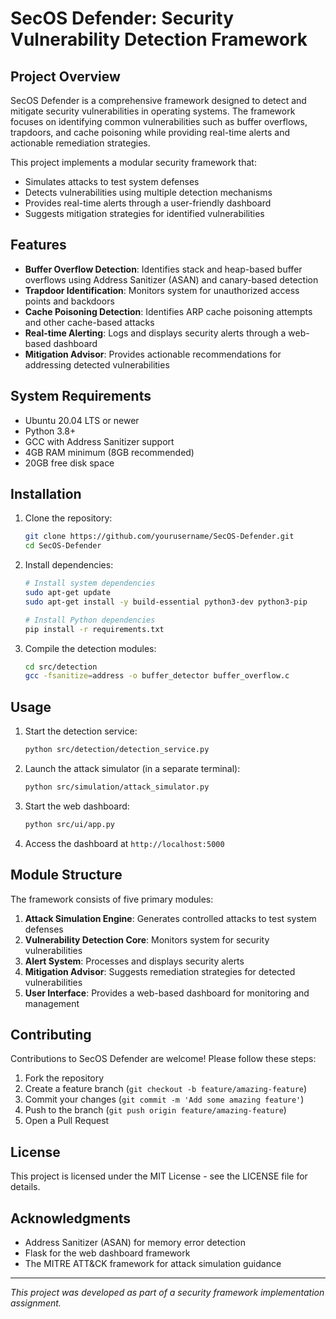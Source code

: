 # SecOS Defender: Security Vulnerability Detection Framework

## Project Overview

SecOS Defender is a comprehensive framework designed to detect and mitigate security vulnerabilities in operating systems. The framework focuses on identifying common vulnerabilities such as buffer overflows, trapdoors, and cache poisoning while providing real-time alerts and actionable remediation strategies.

This project implements a modular security framework that:
- Simulates attacks to test system defenses
- Detects vulnerabilities using multiple detection mechanisms
- Provides real-time alerts through a user-friendly dashboard
- Suggests mitigation strategies for identified vulnerabilities

## Features

- **Buffer Overflow Detection**: Identifies stack and heap-based buffer overflows using Address Sanitizer (ASAN) and canary-based detection
- **Trapdoor Identification**: Monitors system for unauthorized access points and backdoors
- **Cache Poisoning Detection**: Identifies ARP cache poisoning attempts and other cache-based attacks
- **Real-time Alerting**: Logs and displays security alerts through a web-based dashboard
- **Mitigation Advisor**: Provides actionable recommendations for addressing detected vulnerabilities

## System Requirements

- Ubuntu 20.04 LTS or newer
- Python 3.8+
- GCC with Address Sanitizer support
- 4GB RAM minimum (8GB recommended)
- 20GB free disk space

## Installation

1. Clone the repository:
   ```bash
   git clone https://github.com/yourusername/SecOS-Defender.git
   cd SecOS-Defender
   ```

2. Install dependencies:
   ```bash
   # Install system dependencies
   sudo apt-get update
   sudo apt-get install -y build-essential python3-dev python3-pip

   # Install Python dependencies
   pip install -r requirements.txt
   ```

3. Compile the detection modules:
   ```bash
   cd src/detection
   gcc -fsanitize=address -o buffer_detector buffer_overflow.c
   ```

## Usage

1. Start the detection service:
   ```bash
   python src/detection/detection_service.py
   ```

2. Launch the attack simulator (in a separate terminal):
   ```bash
   python src/simulation/attack_simulator.py
   ```

3. Start the web dashboard:
   ```bash
   python src/ui/app.py
   ```

4. Access the dashboard at `http://localhost:5000`

## Module Structure

The framework consists of five primary modules:

1. **Attack Simulation Engine**: Generates controlled attacks to test system defenses
2. **Vulnerability Detection Core**: Monitors system for security vulnerabilities
3. **Alert System**: Processes and displays security alerts
4. **Mitigation Advisor**: Suggests remediation strategies for detected vulnerabilities
5. **User Interface**: Provides a web-based dashboard for monitoring and management

## Contributing

Contributions to SecOS Defender are welcome! Please follow these steps:

1. Fork the repository
2. Create a feature branch (`git checkout -b feature/amazing-feature`)
3. Commit your changes (`git commit -m 'Add some amazing feature'`)
4. Push to the branch (`git push origin feature/amazing-feature`)
5. Open a Pull Request

## License

This project is licensed under the MIT License - see the LICENSE file for details.

## Acknowledgments

- Address Sanitizer (ASAN) for memory error detection
- Flask for the web dashboard framework
- The MITRE ATT&CK framework for attack simulation guidance

---

*This project was developed as part of a security framework implementation assignment.*
